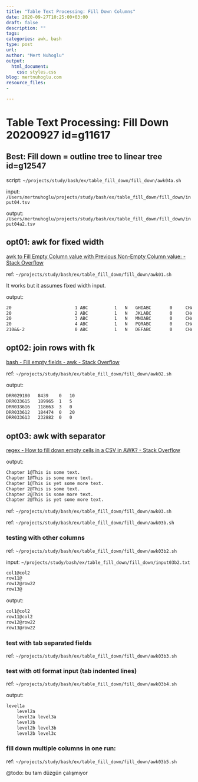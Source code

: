 ```yaml
---
title: "Table Text Processing: Fill Down Columns"
date: 2020-09-27T10:25:00+03:00 
draft: false
description: ""
tags:
categories: awk, bash
type: post
url:
author: "Mert Nuhoglu"
output:
  html_document:
    css: styles.css
blog: mertnuhoglu.com
resource_files:
- 

---
```



# Table Text Processing: Fill Down 20200927  id=g11617

## Best: Fill down = outline tree to linear tree id=g12547

script: `~/projects/study/bash/ex/table_fill_down/fill_down/awk04a.sh`

input: `/Users/mertnuhoglu/projects/study/bash/ex/table_fill_down/fill_down/input04.tsv
`

output: `/Users/mertnuhoglu/projects/study/bash/ex/table_fill_down/fill_down/input04a2.tsv
`

## opt01: awk for fixed width

[awk to Fill Empty Column value with Previous Non-Empty Column value: - Stack Overflow](https://stackoverflow.com/questions/25182580/awk-to-fill-empty-column-value-with-previous-non-empty-column-value)

ref: `~/projects/study/bash/ex/table_fill_down/fill_down/awk01.sh`

It works but it assumes fixed width input.

output:

```txt
20                        1 ABC          1   N   GHIABC       0     CHARGE      
20                        2 ABC          1   N   JKLABC       0     CHARGE      
20                        3 ABC          1   N   MNOABC       0     CHARGE      
20                        4 ABC          1   N   PQRABC       0     CHARGE      
210&&-2                   0 ABC          1   N   DEFABC       0     CHARGE      
```


## opt02: join rows with fk

[bash - Fill empty fields - awk - Stack Overflow](https://stackoverflow.com/questions/51289237/fill-empty-fields-awk)

ref: `~/projects/study/bash/ex/table_fill_down/fill_down/awk02.sh`

output:

```txt
DRR029180	8439	0	10
DRR033615	189965	1	5
DRR033616	118663	3	0
DRR033612	184474	0	20
DRR033613	232882	0	0
```

## opt03: awk with separator

[regex - How to fill down empty cells in a CSV in AWK? - Stack Overflow](https://stackoverflow.com/questions/42911393/how-to-fill-down-empty-cells-in-a-csv-in-awk)

output:

```txt
Chapter 1@This is some text.
Chapter 1@This is some more text.
Chapter 1@This is yet some more text.
Chapter 2@This is some text.
Chapter 2@This is some more text.
Chapter 2@This is yet some more text.
```

ref: `~/projects/study/bash/ex/table_fill_down/fill_down/awk03.sh`

ref: `~/projects/study/bash/ex/table_fill_down/fill_down/awk03b.sh`

### testing with other columns

ref: `~/projects/study/bash/ex/table_fill_down/fill_down/awk03b2.sh`

input: `~/projects/study/bash/ex/table_fill_down/fill_down/input03b2.txt`

```txt
col1@col2
row11@
row12@row22
row13@
```

output:

```txt
col1@col2
row11@col2
row12@row22
row13@row22
```

### test with tab separated fields

ref: `~/projects/study/bash/ex/table_fill_down/fill_down/awk03b3.sh`

### test with otl format input (tab indented lines)

ref: `~/projects/study/bash/ex/table_fill_down/fill_down/awk03b4.sh`

output:

```txt
level1a		
	level2a	
	level2a	level3a
	level2b	
	level2b	level3b
	level2b	level3c
```

### fill down multiple columns in one run:

ref: `~/projects/study/bash/ex/table_fill_down/fill_down/awk03b5.sh`

@todo: bu tam düzgün çalışmıyor

